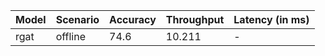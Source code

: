 | Model   | Scenario   |   Accuracy |   Throughput | Latency (in ms)   |
|---------|------------|------------|--------------|-------------------|
| rgat    | offline    |       74.6 |       10.211 | -                 |
